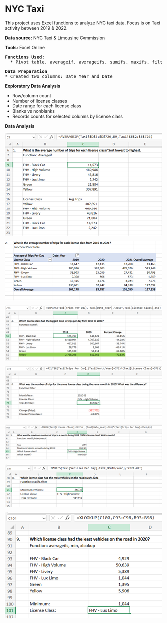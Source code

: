 # NYC Taxi

<p>This project uses Excel functions to analyze  NYC taxi data.  Focus is on Taxi activity between 2019 & 2022.</p>

<p><b>Data source:</b> NYC Taxi & Limousine Commission</p>

<p><b>Tools:</b>  Excel Online</p>

<pre><b>Functions Used:</b>
  * Pivot table, averageif, averageifs, sumifs, maxifs, filter, xlookup, large, min, index/match</pre>

<pre><b>Data Preparation</b>
* Created two columns: Date_Year and Date</pre>

<b>Exploratory Data Analysis</b>
* Row/column count
* Number of license classes
* Date range for each license class
* Blanks vs nonblanks
* Records counts for selected columns by license class

<b>Data Analysis</b>

![Averageig](https://github.com/Sarah269/glowing-dollop/blob/main/NYC%20Taxi/Taxi_averageif.png)

![Pivot Table](https://github.com/Sarah269/glowing-dollop/blob/main/NYC%20Taxi/Taxi_Pivottable.png)

![Sumifs](https://github.com/Sarah269/glowing-dollop/blob/main/NYC%20Taxi/Taxi_sumifs.png)

![Filter](https://github.com/Sarah269/glowing-dollop/blob/main/NYC%20Taxi/Taxi_filter.png)

![IndexMatch](https://github.com/Sarah269/glowing-dollop/blob/main/NYC%20Taxi/Taxi_IndexMatch.png)

![Maxifs](https://github.com/Sarah269/glowing-dollop/blob/main/NYC%20Taxi/Taxi_maxifs.png)

![Xlookup](https://github.com/Sarah269/glowing-dollop/blob/main/NYC%20Taxi/Taxi_xlookup.png)


